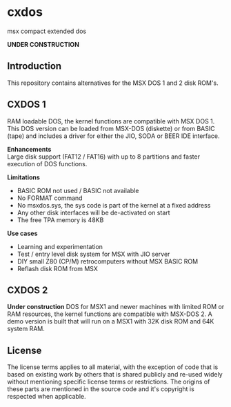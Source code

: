 ﻿# cxdos
msx compact extended dos

**UNDER CONSTRUCTION**

## Introduction

This repository contains alternatives for the MSX DOS 1 and 2 disk ROM's.

## CXDOS 1

RAM loadable DOS, the kernel functions are compatible with MSX DOS 1.  
This DOS version can be loaded from MSX-DOS (diskette) or from BASIC (tape) and includes a driver for either the JIO, SODA or BEER IDE interface.  
  
**Enhancements**  
Large disk support (FAT12 / FAT16) with up to 8 partitions and faster execution of DOS functions.
  
**Limitations**
- BASIC ROM not used / BASIC not available
- No FORMAT command
- No msxdos.sys, the sys code is part of the kernel at a fixed address
- Any other disk interfaces will be de-activated on start
- The free TPA memory is 48KB

**Use cases**
- Learning and experimentation
- Test / entry level disk system for MSX with JIO server 
- DIY small Z80 (CP/M) retrocomputers without MSX BASIC ROM
- Reflash disk ROM from MSX


## CXDOS 2

**Under construction**
DOS for MSX1 and newer machines with limited ROM or RAM resources, the kernel functions are compatible with MSX-DOS 2.
A demo version is built that will run on a MSX1 with 32K disk ROM and 64K system RAM.

## License
The license terms applies to all material, with the exception of code that is based on existing work by others that is shared publicly and re-used widely without mentioning specific license terms or restrictions. The origins of these parts are mentioned in the source code and it's copyright is respected when applicable.

